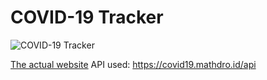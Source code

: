 # COVID-19 Tracker
![COVID-19 Tracker](https://i.ibb.co/X87BqVY/Screenshot-2020-04-13-at-10-14-58.png)

[The actual website](https://rehan284.github.io/Covid-19)
API used: https://covid19.mathdro.id/api
